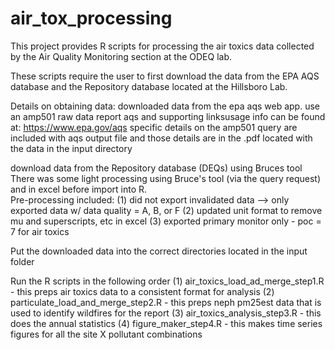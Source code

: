 # air_tox_processing

This project provides R scripts for processing the air toxics data collected by the Air Quality Monitoring section at the ODEQ lab.

These scripts require the user to first download the data from the EPA AQS database and the Repository database located at the Hillsboro Lab.

Details on obtaining data:
downloaded data from the epa aqs web app. 
use an amp501 raw data report
aqs and supporting linksusage info can be found at: https://www.epa.gov/aqs
specific details on the amp501 query are included with aqs output file and those details are 
in the .pdf located with the data in the input directory 

download data from the Repository database (DEQs) using Bruces tool 
There was some light processing using Bruce's tool (via the query request) and in excel before import into R.  
Pre-processing included:
(1) did not export invalidated data --> only exported data w/ data quality = A, B, or F
(2) updated unit format to remove mu and superscripts, etc in excel
(3) exported primary monitor only - poc = 7 for air toxics

Put the downloaded data into the correct directories located in the input folder

Run the R scripts in the following order
(1) air_toxics_load_ad_merge_step1.R - this preps air toxics data to a consistent format for analysis
(2) particulate_load_and_merge_step2.R - this preps neph pm25est data that is used to identify wildfires for the report
(3) air_toxics_analysis_step3.R - this does the annual statistics
(4) figure_maker_step4.R - this makes time series figures for all the site X pollutant combinations
